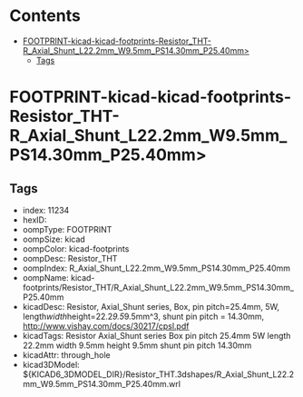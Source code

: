 



Contents
========

* [FOOTPRINT-kicad-kicad-footprints-Resistor_THT-R_Axial_Shunt_L22.2mm_W9.5mm_PS14.30mm_P25.40mm>](#footprint-kicad-kicad-footprints-resistor_tht-r_axial_shunt_l222mm_w95mm_ps1430mm_p2540mm)
	* [Tags](#tags)

# FOOTPRINT-kicad-kicad-footprints-Resistor_THT-R_Axial_Shunt_L22.2mm_W9.5mm_PS14.30mm_P25.40mm>

## Tags

- index: 11234
- hexID: 
- oompType: FOOTPRINT
- oompSize: kicad
- oompColor: kicad-footprints
- oompDesc: Resistor_THT
- oompIndex: R_Axial_Shunt_L22.2mm_W9.5mm_PS14.30mm_P25.40mm
- oompName: kicad-footprints/Resistor_THT/R_Axial_Shunt_L22.2mm_W9.5mm_PS14.30mm_P25.40mm
- kicadDesc: Resistor, Axial_Shunt series, Box, pin pitch=25.4mm, 5W, length*width*height=22.2*9.5*9.5mm^3, shunt pin pitch = 14.30mm, http://www.vishay.com/docs/30217/cpsl.pdf
- kicadTags: Resistor Axial_Shunt series Box pin pitch 25.4mm 5W length 22.2mm width 9.5mm height 9.5mm shunt pin pitch 14.30mm
- kicadAttr: through_hole
- kicad3DModel: ${KICAD6_3DMODEL_DIR}/Resistor_THT.3dshapes/R_Axial_Shunt_L22.2mm_W9.5mm_PS14.30mm_P25.40mm.wrl
